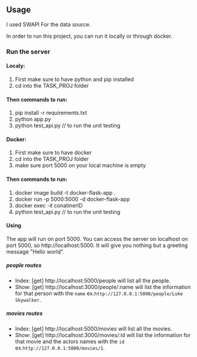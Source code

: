 ## Usage
I used SWAPI For the data source.

In order to run this project, you can run it locally or through docker.

### Run the server

#### Localy:
<ol>
<li> First make sure to have python and pip installed </li>
<li> cd into the TASK_PROJ folder </li>
</ol>

#### Then commands to run:
<ol>
<li> pip install -r requirements.txt</li>
<li> python app.py</li>
<li> python test_api.py // to run the unit testing</li>
</ol>

#### Docker:
<ol>
<li> First make sure to have docker</li>
<li> cd into the TASK_PROJ folder</li>
<li> make sure port 5000 on your local machine is empty</li>
</ol>

#### Then commands to run:
<ol>
<li> docker image build -t docker-flask-app .</li>
<li> docker run -p 5000:5000 -d docker-flask-app</li>
<li> docker exec -it conatinerID</li>
<li> python test_api.py // to run the unit testing</li>
</ol>

#### Using
The app will run on port 5000. You can access the server on localhost on
port 5000, so http://localhost:5000.
It will give you nothing but a greeting message "Hello world".

##### people routes
- Index: [get] http://localhost:5000/people will list all the people.
- Show: [get] http://localhost:3000/people/:name will list the information for that person with the `name` ex.`http://127.0.0.1:5000/people/Luke Skywalker`.


##### movies routes
- Index: [get] http://localhost:5000/movies will list all the movies.
- Show: [get] http://localhost:3000/movies/:id will list the information for that movie and the actors names with the `id` ex.`http://127.0.0.1:5000/movies/1`.


